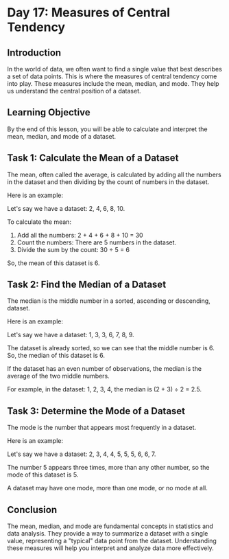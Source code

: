 # Day 17: Measures of Central Tendency

## Introduction
In the world of data, we often want to find a single value that best describes a set of data points. This is where the measures of central tendency come into play. These measures include the mean, median, and mode. They help us understand the central position of a dataset.

## Learning Objective
By the end of this lesson, you will be able to calculate and interpret the mean, median, and mode of a dataset.

## Task 1: Calculate the Mean of a Dataset

The mean, often called the average, is calculated by adding all the numbers in the dataset and then dividing by the count of numbers in the dataset.

Here is an example:

Let's say we have a dataset: 2, 4, 6, 8, 10.

To calculate the mean:

1. Add all the numbers: 2 + 4 + 6 + 8 + 10 = 30
2. Count the numbers: There are 5 numbers in the dataset.
3. Divide the sum by the count: 30 ÷ 5 = 6

So, the mean of this dataset is 6.

## Task 2: Find the Median of a Dataset

The median is the middle number in a sorted, ascending or descending, dataset.

Here is an example:

Let's say we have a dataset: 1, 3, 3, 6, 7, 8, 9.

The dataset is already sorted, so we can see that the middle number is 6. So, the median of this dataset is 6.

If the dataset has an even number of observations, the median is the average of the two middle numbers.

For example, in the dataset: 1, 2, 3, 4, the median is (2 + 3) ÷ 2 = 2.5.

## Task 3: Determine the Mode of a Dataset

The mode is the number that appears most frequently in a dataset.

Here is an example:

Let's say we have a dataset: 2, 3, 4, 4, 5, 5, 5, 6, 6, 7.

The number 5 appears three times, more than any other number, so the mode of this dataset is 5.

A dataset may have one mode, more than one mode, or no mode at all.

## Conclusion

The mean, median, and mode are fundamental concepts in statistics and data analysis. They provide a way to summarize a dataset with a single value, representing a "typical" data point from the dataset. Understanding these measures will help you interpret and analyze data more effectively.